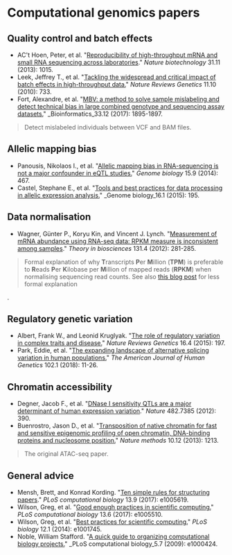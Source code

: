 # Computational genomics papers

## Quality control and batch effects

 - AC't Hoen, Peter, et al. "[Reproducibility of high-throughput mRNA and small RNA sequencing across laboratories](http://dx.doi.org/10.1038/nbt.2702)." _Nature biotechnology_ 31.11 (2013): 1015.
 - Leek, Jeffrey T., et al. "[Tackling the widespread and critical impact of batch effects in high-throughput data.](http://dx.doi.org/10.1038/nrg2825)" _Nature Reviews Genetics_ 11.10 (2010): 733.
 - Fort, Alexandre, et al. "[MBV: a method to solve sample mislabeling and detect technical bias in large combined genotype and sequencing assay datasets.](https://doi.org/10.1093/bioinformatics/btx074)" _Bioinformatics_33.12 (2017): 1895-1897.
> Detect mislabeled individuals between VCF and BAM files.

## Allelic mapping bias

 - Panousis, Nikolaos I., et al. "[Allelic mapping bias in RNA-sequencing is not a major confounder in eQTL studies.](https://doi.org/10.1186/s13059-014-0467-2)" _Genome biology_ 15.9 (2014): 467.
 - Castel, Stephane E., et al. "[Tools and best practices for data processing in allelic expression analysis.](http://dx.doi.org/10.1186/s13059-015-0762-6)" _Genome biology_16.1 (2015): 195.

## Data normalisation

 - Wagner, Günter P., Koryu Kin, and Vincent J. Lynch. "[Measurement of mRNA abundance using RNA-seq data: RPKM measure is inconsistent among samples](https://doi.org/10.1007/s12064-012-0162-3)." _Theory in biosciences_ 131.4 (2012): 281-285. 
 
 > Formal explanation of why **T**ranscripts **P**er **M**illion
> (**TPM**) is preferable to **R**eads **P**er **K**ilobase per
> **M**illion of mapped reads (**RPKM**) when normalising sequencing read counts. See also [this blog
> post](https://www.rna-seqblog.com/rpkm-fpkm-and-tpm-clearly-explained/)
> for less formal explanation

.

## Regulatory genetic variation

 - Albert, Frank W., and Leonid Kruglyak. "[The role of regulatory variation in complex traits and disease.](http://dx.doi.org/10.1038/nrg3891)" _Nature Reviews Genetics_ 16.4 (2015): 197. 
 - Park, Eddie, et al. "[The expanding landscape of alternative splicing variation in human populations.](http://dx.doi.org/10.1016/j.ajhg.2017.11.002)" _The American Journal of Human Genetics_ 102.1 (2018): 11-26.

## Chromatin accessibility

 - Degner, Jacob F., et al. "[DNase I sensitivity QTLs are a major determinant of human expression variation](https://doi.org/10.1038/nature10808)." _Nature_ 482.7385 (2012): 390.
 - Buenrostro, Jason D., et al. "[Transposition of native chromatin for fast and sensitive epigenomic profiling of open chromatin, DNA-binding proteins and nucleosome position.](https://doi.org/10.1038/nmeth.2688)"  _Nature methods_  10.12 (2013): 1213.
> The original ATAC-seq paper.

## General advice

 - Mensh, Brett, and Konrad Kording. "[Ten simple rules for structuring papers](https://doi.org/10.1371/journal.pcbi.1005830)." _PLoS computational biology_ 13.9 (2017): e1005619.
 - Wilson, Greg, et al. "[Good enough practices in scientific computing.](http://dx.doi.org/10.1371/journal.pcbi.1005510)" _PLoS computational biology_ 13.6 (2017): e1005510.
 - Wilson, Greg, et al. "[Best practices for scientific computing.](http://dx.doi.org/10.1371/journal.pbio.1001745)" _PLoS biology_ 12.1 (2014): e1001745.
 - Noble, William Stafford. "[A quick guide to organizing computational biology projects.](https://doi.org/10.1371/journal.pcbi.1000424)" _PLoS computational biology_5.7 (2009): e1000424.

<!--stackedit_data:
eyJoaXN0b3J5IjpbLTk0ODc2ODMyNSwtNTA1NTQwMzEwLC01ND
MyODQ3NzMsMTcwMTE2OTk4MSwtNzE4MDgwMTU3LDEyMTU1NzE2
NzUsLTEzNTYyNzQ3NTgsLTE5MjA0MjMzMjUsLTU0Mjk0NTk0NC
wxMjMyNzgwMzY5LC0xOTMyMjQxMjE0LDgzOTc4NDc4MCwtMjA1
ODU4MTYyNywxNzE3MTA1OTY3LDU0NDU3ODAxNCwxMDc3MDUwOD
E3LC0xNDEwMTYwNTQ5LC0xNTAyMTIzNTI2XX0=
-->